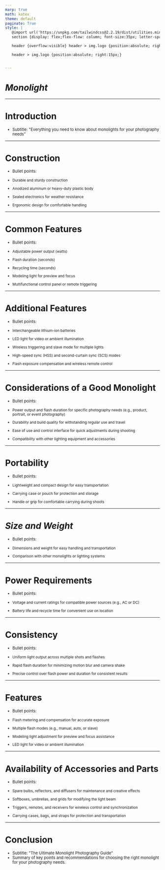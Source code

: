 ```yaml
---
marp: true
math: katex
theme: default
paginate: True
style: |
   @import url('https://unpkg.com/tailwindcss@2.2.19/dist/utilities.min.css');
   section {display: flex;flex-flow: column; font-size:35px; letter-spacing:1.4px;}

   header {overflow:visible} header > img.logo {position:absolute; right:15px;}

   header > img.logo {position:absolute; right:15px;}


---
```

<!-- backgroundColor: white -->
<!-- _class: lead -->

 # _Monolight_

---
<style scoped>p,li {font-size:0.96em}</style>

 # **Introduction**

- Subtitle: "Everything you need to know about monolights for your photography needs"

---
<style scoped>p,li {font-size:0.80em}</style>

 # Construction

- Bullet points:

+ Durable and sturdy construction

+ Anodized aluminum or heavy-duty plastic body

+ Sealed electronics for weather resistance

+ Ergonomic design for comfortable handling

---
<style scoped>p,li {font-size:0.76em}</style>

 # Common Features

- Bullet points:

+ Adjustable power output (watts)

+ Flash duration (seconds)

+ Recycling time (seconds)

+ Modeling light for preview and focus

+ Multifunctional control panel or remote triggering

---
<style scoped>p,li {font-size:0.76em}</style>

 # **Additional Features**

- Bullet points:

+ Interchangeable lithium-ion batteries

+ LED light for video or ambient illumination

+ Wireless triggering and slave mode for multiple lights

+ High-speed sync (HSS) and second-curtain sync (SCS) modes

+ Flash exposure compensation and wireless remote control

---
<style scoped>p,li {font-size:0.80em}</style>

 # Considerations of a Good Monolight

- Bullet points:

+ Power output and flash duration for specific photography needs (e.g., product, portrait, or event photography)

+ Durability and build quality for withstanding regular use and travel

+ Ease of use and control interface for quick adjustments during shooting

+ Compatibility with other lighting equipment and accessories

---
<style scoped>p,li {font-size:0.84em}</style>

 # Portability

- Bullet points:

+ Lightweight and compact design for easy transportation

+ Carrying case or pouch for protection and storage

+ Handle or grip for comfortable carrying during shoots

---
<style scoped>p,li {font-size:0.88em}</style>

 # _Size and Weight_

- Bullet points:

+ Dimensions and weight for easy handling and transportation

+ Comparison with other monolights or lighting systems

---
<style scoped>p,li {font-size:0.88em}</style>

 # **Power Requirements**

- Bullet points:

+ Voltage and current ratings for compatible power sources (e.g., AC or DC)

+ Battery life and recycle time for convenient use on location

---
<style scoped>p,li {font-size:0.84em}</style>

 # Consistency

- Bullet points:

+ Uniform light output across multiple shots and flashes

+ Rapid flash duration for minimizing motion blur and camera shake

+ Precise control over flash power and duration for consistent results

---
<style scoped>p,li {font-size:0.80em}</style>

 # Features

- Bullet points:

+ Flash metering and compensation for accurate exposure

+ Multiple flash modes (e.g., manual, auto, or slave)

+ Modeling light adjustment for preview and focus assistance

+ LED light for video or ambient illumination

---
<style scoped>p,li {font-size:0.80em}</style>

 # Availability of Accessories and Parts
- Bullet points:

+ Spare bulbs, reflectors, and diffusers for maintenance and creative effects

+ Softboxes, umbrellas, and grids for modifying the light beam

+ Triggers, remotes, and receivers for wireless control and synchronization

+ Carrying cases, bags, and straps for protection and transportation


---
<style scoped>p,li {font-size:0.92em}</style>

 # Conclusion
- Subtitle: "The Ultimate Monolight Photography Guide"
- Summary of key points and recommendations for choosing the right monolight for your photography needs.
